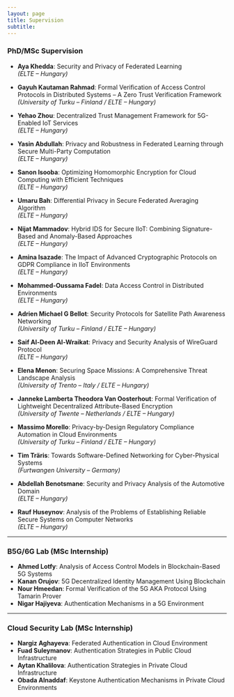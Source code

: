 ```yaml
---
layout: page
title: Supervision
subtitle: 
---
```


### **PhD/MSc Supervision**

- **Aya Khedda**: Security and Privacy of Federated Learning  
  *(ELTE – Hungary)*

- **Gayuh Kautaman Rahmad**: Formal Verification of Access Control Protocols in Distributed Systems – A Zero Trust Verification Framework  
  *(University of Turku – Finland / ELTE – Hungary)*

- **Yehao Zhou**: Decentralized Trust Management Framework for 5G-Enabled IoT Services  
  *(ELTE – Hungary)*

- **Yasin Abdullah**: Privacy and Robustness in Federated Learning through Secure Multi-Party Computation  
  *(ELTE – Hungary)*

- **Sanon Isooba**: Optimizing Homomorphic Encryption for Cloud Computing with Efficient Techniques  
  *(ELTE – Hungary)*

- **Umaru Bah**: Differential Privacy in Secure Federated Averaging Algorithm  
  *(ELTE – Hungary)*

- **Nijat Mammadov**: Hybrid IDS for Secure IIoT: Combining Signature-Based and Anomaly-Based Approaches  
  *(ELTE – Hungary)*

- **Amina Isazade**: The Impact of Advanced Cryptographic Protocols on GDPR Compliance in IIoT Environments  
  *(ELTE – Hungary)*

- **Mohammed-Oussama Fadel**: Data Access Control in Distributed Environments  
  *(ELTE – Hungary)*

- **Adrien Michael G Bellot**: Security Protocols for Satellite Path Awareness Networking  
  *(University of Turku – Finland / ELTE – Hungary)*

- **Saif Al-Deen Al-Wraikat**: Privacy and Security Analysis of WireGuard Protocol  
  *(ELTE – Hungary)*

- **Elena Menon**: Securing Space Missions: A Comprehensive Threat Landscape Analysis  
  *(University of Trento – Italy / ELTE – Hungary)*

- **Janneke Lamberta Theodora Van Oosterhout**: Formal Verification of Lightweight Decentralized Attribute-Based Encryption  
  *(University of Twente – Netherlands / ELTE – Hungary)*

- **Massimo Morello**: Privacy-by-Design Regulatory Compliance Automation in Cloud Environments  
  *(University of Turku – Finland / ELTE – Hungary)*

- **Tim Träris**: Towards Software-Defined Networking for Cyber-Physical Systems  
  *(Furtwangen University – Germany)*

- **Abdellah Benotsmane**: Security and Privacy Analysis of the Automotive Domain  
  *(ELTE – Hungary)*

- **Rauf Huseynov**: Analysis of the Problems of Establishing Reliable Secure Systems on Computer Networks  
  *(ELTE – Hungary)*

---

### **B5G/6G Lab (MSc Internship)**

- **Ahmed Lotfy**: Analysis of Access Control Models in Blockchain-Based 5G Systems  
- **Kanan Orujov**: 5G Decentralized Identity Management Using Blockchain  
- **Nour Hmeedan**: Formal Verification of the 5G AKA Protocol Using Tamarin Prover  
- **Nigar Hajiyeva**: Authentication Mechanisms in a 5G Environment  

---

### **Cloud Security Lab (MSc Internship)**

- **Nargiz Aghayeva**: Federated Authentication in Cloud Environment  
- **Fuad Suleymanov**: Authentication Strategies in Public Cloud Infrastructure  
- **Aytan Khalilova**: Authentication Strategies in Private Cloud Infrastructure  
- **Obada Alnaddaf**: Keystone Authentication Mechanisms in Private Cloud Environments  
